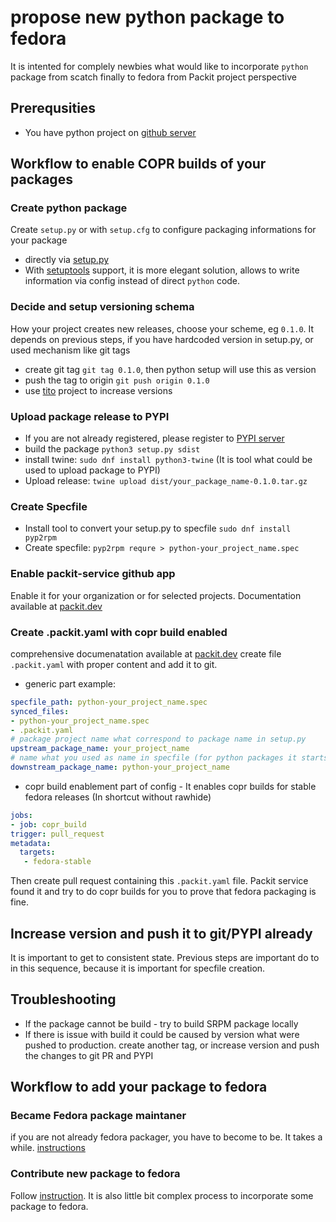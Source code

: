# propose new python package to fedora
It is intented for complely newbies what would like to incorporate ``python``
package from scatch finally to fedora from Packit project perspective

## Prerequsities
 * You have python project on [github server](https://github.com/)

## Workflow to enable COPR builds of your packages

### Create python package
Create ``setup.py`` or with ``setup.cfg`` to configure packaging informations for your package

 * directly via [setup.py](https://packaging.python.org/tutorials/packaging-projects/#creating-setup-py)
 * With [setuptools](https://setuptools.readthedocs.io/en/latest/setuptools.html) support, it is more elegant solution, allows to write information via config instead of direct ``python`` code. 

### Decide and setup versioning schema
How your project creates new releases, choose your scheme, eg ``0.1.0``.
It depends on previous steps, if you have hardcoded version in setup.py, or used mechanism like git tags
 * create git tag ``git tag 0.1.0``,  then python setup will use this as version
 * push the tag to origin ``git push origin 0.1.0``
 * use [tito](https://github.com/dgoodwin/tito) project to increase versions  

### Upload package release to PYPI
 * If you are not already registered, please register to [PYPI server](https://pypi.org/account/register/)
 * build the package ``python3 setup.py sdist``
 * install twine: ``sudo dnf install python3-twine`` (It is tool what could be used to upload package to PYPI)
 * Upload release: ``twine upload dist/your_package_name-0.1.0.tar.gz``

### Create Specfile
 * Install tool to convert your setup.py to specfile ``sudo dnf install pyp2rpm``
 * Create specfile: ``pyp2rpm requre > python-your_project_name.spec``

### Enable packit-service github app
Enable it for your organization or for selected projects. Documentation available at [packit.dev](https://packit.dev/packit-as-a-service/)

### Create .packit.yaml with copr build enabled
comprehensive documenatation available at [packit.dev](https://packit.dev/docs/configuration/)
create file ``.packit.yaml`` with proper content and add it to git.

 * generic part example:
  ```yaml
specfile_path: python-your_project_name.spec
synced_files:
  - python-your_project_name.spec
  - .packit.yaml
# package project name what correspond to package name in setup.py
upstream_package_name: your_project_name
# name what you used as name in specfile (for python packages it starts with python-)
downstream_package_name: python-your_project_name
```
 * copr build enablement part of config - It enables copr builds for stable fedora releases (In shortcut without rawhide)
  ```yaml
jobs:
- job: copr_build
  trigger: pull_request
  metadata:
    targets:
     - fedora-stable
```

Then create pull request containing this ``.packit.yaml`` file.
Packit service found it and try to do copr builds for you to prove that fedora packaging is fine.

## Increase version and push it to git/PYPI already
It is important to get to consistent state. Previous steps are important do to in this sequence, because it is important for specfile creation.


## Troubleshooting
 * If the package cannot be build - try to build SRPM package locally
 * If there is issue with build it could be caused by version what were pushed to production. create another tag, or increase version and push the changes to git PR and PYPI


## Workflow to add your package to fedora

### Became Fedora package maintaner
if you are not already fedora packager, you have to become to be. It takes a while. [instructions](https://fedoraproject.org/wiki/Join_the_package_collection_maintainers)

### Contribute new package to fedora
Follow [instruction](https://fedoraproject.org/wiki/New_package_process_for_existing_contributors).
It is also little bit complex process to incorporate some package to fedora.

###  
 

